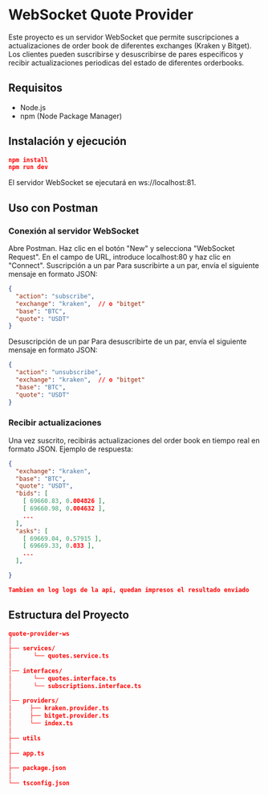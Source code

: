 # WebSocket Quote Provider

Este proyecto es un servidor WebSocket que permite suscripciones a actualizaciones de order book de diferentes exchanges (Kraken y Bitget). Los clientes pueden suscribirse y desuscribirse de pares específicos y recibir actualizaciones periodicas del estado de diferentes orderbooks.

## Requisitos

- Node.js
- npm (Node Package Manager)

## Instalación y ejecución

```json
npm install
npm run dev
```

El servidor WebSocket se ejecutará en ws://localhost:81.

## Uso con Postman
### Conexión al servidor WebSocket
Abre Postman.
Haz clic en el botón "New" y selecciona "WebSocket Request".
En el campo de URL, introduce localhost:80 y haz clic en "Connect".
Suscripción a un par
Para suscribirte a un par, envía el siguiente mensaje en formato JSON:

```json
{
  "action": "subscribe",
  "exchange": "kraken",  // o "bitget"
  "base": "BTC",
  "quote": "USDT"
}
```
Desuscripción de un par
Para desuscribirte de un par, envía el siguiente mensaje en formato JSON:

```json
{
  "action": "unsubscribe",
  "exchange": "kraken",  // o "bitget"
  "base": "BTC",
  "quote": "USDT"
}
```
### Recibir actualizaciones
Una vez suscrito, recibirás actualizaciones del order book en tiempo real en formato JSON. Ejemplo de respuesta:

```json
{
  "exchange": "kraken",
  "base": "BTC",
  "quote": "USDT",
  "bids": [
    [ 69660.83, 0.004826 ],
    [ 69660.98, 0.004632 ],
    ...
  ],
  "asks": [
    [ 69669.04, 0.57915 ],
    [ 69669.33, 0.033 ],
    ...
  ],

}

Tambien en log logs de la api, quedan impresos el resultado enviado
```
## Estructura del Proyecto
```json
quote-provider-ws
│
├── services/
│      └── quotes.service.ts
│
│── interfaces/
│      └── quotes.interface.ts
│      └── subscriptions.interface.ts
│
│── providers/
│     ├── kraken.provider.ts
│     ├── bitget.provider.ts
│     └── index.ts
│
├── utils
│
├── app.ts
│
├── package.json
│
└── tsconfig.json
```
